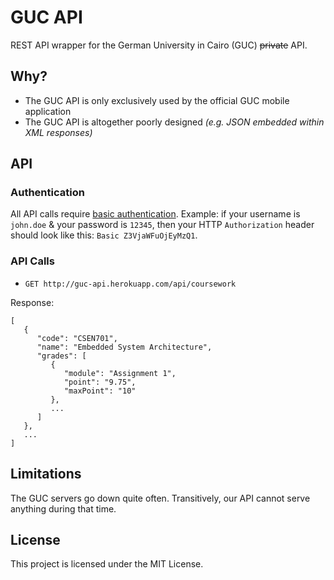 # GUC API

REST API wrapper for the German University in Cairo (GUC) ~~private~~ API.

## Why?

* The GUC API is only exclusively used by the official GUC mobile application
* The GUC API is altogether poorly designed _(e.g. JSON embedded within XML responses)_

## API

### Authentication

All API calls require [basic authentication](https://en.wikipedia.org/wiki/Basic_access_authentication#Client_side).
Example: if your username is `john.doe` & your password is `12345`, then your HTTP `Authorization` header should look like this: `Basic Z3VjaWFuOjEyMzQ1`.

### API Calls

* `GET http://guc-api.herokuapp.com/api/coursework`

Response: 
```
[  
   {  
      "code": "CSEN701",
      "name": "Embedded System Architecture",
      "grades": [  
         {  
            "module": "Assignment 1",
            "point": "9.75",
            "maxPoint": "10"
         },
         ...
      ]
   },
   ...
]
```


## Limitations

The GUC servers go down quite often. Transitively, our API cannot serve anything during that time.

## License

This project is licensed under the MIT License.

